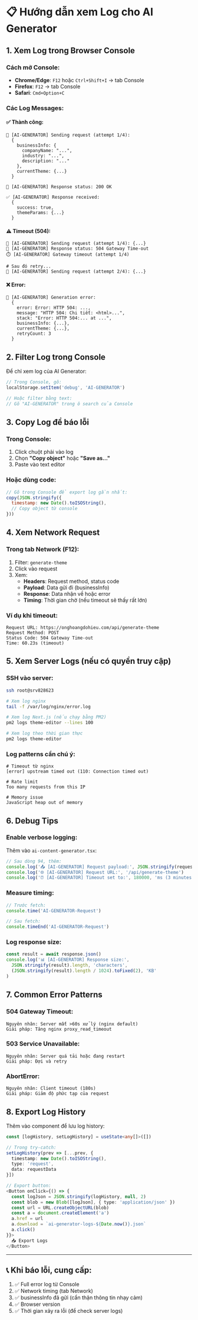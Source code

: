 # 📋 Hướng dẫn xem Log cho AI Generator

## 1. Xem Log trong Browser Console

### Cách mở Console:
- **Chrome/Edge**: `F12` hoặc `Ctrl+Shift+I` → tab Console
- **Firefox**: `F12` → tab Console
- **Safari**: `Cmd+Option+C`

### Các Log Messages:

#### ✅ Thành công:
```
🚀 [AI-GENERATOR] Sending request (attempt 1/4): 
  {
    businessInfo: {
      companyName: "...",
      industry: "...",
      description: "..."
    },
    currentTheme: {...}
  }

📡 [AI-GENERATOR] Response status: 200 OK

✅ [AI-GENERATOR] Response received: 
  {
    success: true,
    themeParams: {...}
  }
```

#### ⚠️ Timeout (504):
```
🚀 [AI-GENERATOR] Sending request (attempt 1/4): {...}
📡 [AI-GENERATOR] Response status: 504 Gateway Time-out
⏱️ [AI-GENERATOR] Gateway timeout (attempt 1/4)

# Sau đó retry...
🚀 [AI-GENERATOR] Sending request (attempt 2/4): {...}
```

#### ❌ Error:
```
🚨 [AI-GENERATOR] Generation error: 
  {
    error: Error: HTTP 504: ...,
    message: "HTTP 504: Chi tiết: <html>...",
    stack: "Error: HTTP 504:... at ...",
    businessInfo: {...},
    currentTheme: {...},
    retryCount: 3
  }
```

## 2. Filter Log trong Console

Để chỉ xem log của AI Generator:

```javascript
// Trong Console, gõ:
localStorage.setItem('debug', 'AI-GENERATOR')

// Hoặc filter bằng text:
// Gõ "AI-GENERATOR" trong ô search của Console
```

## 3. Copy Log để báo lỗi

### Trong Console:
1. Click chuột phải vào log
2. Chọn **"Copy object"** hoặc **"Save as..."**
3. Paste vào text editor

### Hoặc dùng code:

```javascript
// Gõ trong Console để export log gần nhất:
copy(JSON.stringify({
  timestamp: new Date().toISOString(),
  // Copy object từ console
}))
```

## 4. Xem Network Request

### Trong tab **Network** (F12):
1. Filter: `generate-theme`
2. Click vào request
3. Xem:
   - **Headers**: Request method, status code
   - **Payload**: Data gửi đi (businessInfo)
   - **Response**: Data nhận về hoặc error
   - **Timing**: Thời gian chờ (nếu timeout sẽ thấy rất lớn)

### Ví dụ khi timeout:
```
Request URL: https://onghoangdohieu.com/api/generate-theme
Request Method: POST
Status Code: 504 Gateway Time-out
Time: 60.23s (timeout)
```

## 5. Xem Server Logs (nếu có quyền truy cập)

### SSH vào server:
```bash
ssh root@srv828623

# Xem log nginx
tail -f /var/log/nginx/error.log

# Xem log Next.js (nếu chạy bằng PM2)
pm2 logs theme-editor --lines 100

# Xem log theo thời gian thực
pm2 logs theme-editor
```

### Log patterns cần chú ý:
```
# Timeout từ nginx
[error] upstream timed out (110: Connection timed out)

# Rate limit
Too many requests from this IP

# Memory issue
JavaScript heap out of memory
```

## 6. Debug Tips

### Enable verbose logging:

Thêm vào `ai-content-generator.tsx`:

```typescript
// Sau dòng 94, thêm:
console.log('📤 [AI-GENERATOR] Request payload:', JSON.stringify(requestData, null, 2))
console.log('🌐 [AI-GENERATOR] Request URL:', '/api/generate-theme')
console.log('⏰ [AI-GENERATOR] Timeout set to:', 180000, 'ms (3 minutes)')
```

### Measure timing:

```typescript
// Trước fetch:
console.time('AI-GENERATOR-Request')

// Sau fetch:
console.timeEnd('AI-GENERATOR-Request')
```

### Log response size:

```typescript
const result = await response.json()
console.log('📊 [AI-GENERATOR] Response size:', 
  JSON.stringify(result).length, 'characters',
  (JSON.stringify(result).length / 1024).toFixed(2), 'KB'
)
```

## 7. Common Error Patterns

### 504 Gateway Timeout:
```
Nguyên nhân: Server mất >60s xử lý (nginx default)
Giải pháp: Tăng nginx proxy_read_timeout
```

### 503 Service Unavailable:
```
Nguyên nhân: Server quá tải hoặc đang restart
Giải pháp: Đợi và retry
```

### AbortError:
```
Nguyên nhân: Client timeout (180s)
Giải pháp: Giảm độ phức tạp của request
```

## 8. Export Log History

Thêm vào component để lưu log history:

```typescript
const [logHistory, setLogHistory] = useState<any[]>([])

// Trong try-catch:
setLogHistory(prev => [...prev, {
  timestamp: new Date().toISOString(),
  type: 'request',
  data: requestData
}])

// Export button:
<Button onClick={() => {
  const logJson = JSON.stringify(logHistory, null, 2)
  const blob = new Blob([logJson], { type: 'application/json' })
  const url = URL.createObjectURL(blob)
  const a = document.createElement('a')
  a.href = url
  a.download = `ai-generator-logs-${Date.now()}.json`
  a.click()
}}>
  📥 Export Logs
</Button>
```

---

## 📞 Khi báo lỗi, cung cấp:

1. ✅ Full error log từ Console
2. ✅ Network timing (tab Network)
3. ✅ businessInfo đã gửi (cẩn thận thông tin nhạy cảm)
4. ✅ Browser version
5. ✅ Thời gian xảy ra lỗi (để check server logs)

